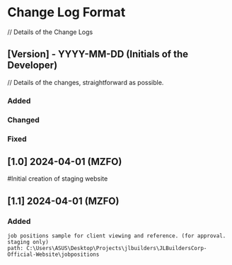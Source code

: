 # Change Log Format
// Details of the Change Logs
 ## [Version] - YYYY-MM-DD (Initials of the Developer)
// Details of the changes, straightforward as possible.
  ### Added	
  ### Changed
  ### Fixed
<!-- Always include pulled changes from staging -->

## [1.0] 2024-04-01 (MZFO)
  #Initial creation of staging website


## [1.1] 2024-04-01 (MZFO)
  ### Added
    job positions sample for client viewing and reference. (for approval. staging only)
    path: C:\Users\ASUS\Desktop\Projects\jlbuilders\JLBuildersCorp-Official-Website\jobpositions